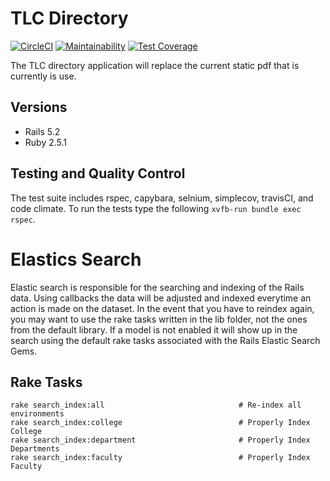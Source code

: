 # TLC Directory

[![CircleCI](https://circleci.com/gh/wvulibraries/TLC-Directory.svg?style=svg)](https://circleci.com/gh/wvulibraries/TLC-Directory) [![Maintainability](https://api.codeclimate.com/v1/badges/1eec8b064ca2d1e6a761/maintainability)](https://codeclimate.com/github/wvulibraries/TLC-Directory/maintainability) [![Test Coverage](https://api.codeclimate.com/v1/badges/1eec8b064ca2d1e6a761/test_coverage)](https://codeclimate.com/github/wvulibraries/TLC-Directory/test_coverage)

The TLC directory application will replace the current static pdf that is currently is use.

## Versions
- Rails 5.2 
- Ruby  2.5.1 

## Testing and Quality Control 
The test suite includes rspec, capybara, selnium, simplecov, travisCI, and code climate. To run the tests type the following `xvfb-run bundle exec rspec`.  

# Elastics Search 
Elastic search is responsible for the searching and indexing of the Rails data. Using callbacks the data will be adjusted and indexed everytime an action is made on the dataset.  In the event that you have to reindex again, you may want to use the rake tasks written in the lib folder, not the ones from the default library.  If a model is not enabled it will show up in the search using the default rake tasks associated with the Rails Elastic Search Gems.  

## Rake Tasks

```
rake search_index:all                              # Re-index all environments
rake search_index:college                          # Properly Index College
rake search_index:department                       # Properly Index Departments
rake search_index:faculty                          # Properly Index Faculty
```
